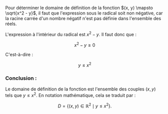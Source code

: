 Pour déterminer le domaine de définition de la fonction $(x, y) \mapsto \sqrt{x^2 - y}$, il faut que l'expression sous le radical soit non négative, car la racine carrée d'un nombre négatif n'est pas définie dans l'ensemble des réels.

L'expression à l'intérieur du radical est $x^2 - y$. Il faut donc que :

$$x^2 - y \geq 0$$

C'est-à-dire :

$$y \leq x^2$$

### Conclusion :
Le domaine de définition de la fonction est l'ensemble des couples $(x, y)$ tels que $y \leq x^2$. En notation mathématique, cela se traduit par :

$$D = \{ (x, y) \in \mathbb{R}^2 \mid y \leq x^2 \}.$$
